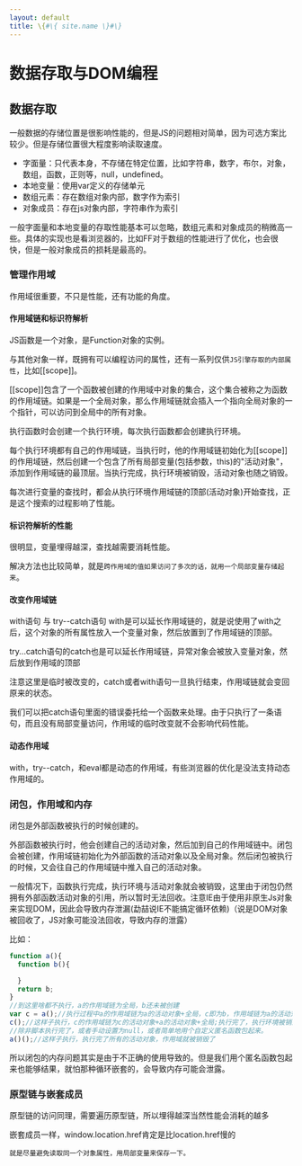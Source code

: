 ```yaml
---
layout: default
title: \{#\{ site.name \}#\}
---
```

# 数据存取与DOM编程
## 数据存取
一般数据的存储位置是很影响性能的，但是JS的问题相对简单，因为可选方案比较少。但是存储位置很大程度影响读取速度。

 - 字面量：只代表本身，不存储在特定位置，比如字符串，数字，布尔，对象，数组，函数，正则等，null，undefined。
 - 本地变量：使用var定义的存储单元
 - 数组元素：存在数组对象内部，数字作为索引
 - 对象成员：存在js对象内部，字符串作为索引

一般字面量和本地变量的存取性能基本可以忽略，数组元素和对象成员的稍微高一些。具体的实现也是看浏览器的，比如FF对于数组的性能进行了优化，也会很快，但是一般对象成员的损耗是最高的。

### 管理作用域
作用域很重要，不只是性能，还有功能的角度。

#### 作用域链和标识符解析
JS函数是一个对象，是Function对象的实例。

与其他对象一样，既拥有可以编程访问的属性，还有一系列仅供`JS引擎存取的内部属性`，比如[[scope]]。

[[scope]]包含了一个函数被创建的作用域中对象的集合，这个集合被称之为函数的作用域链。如果是一个全局对象，那么作用域链就会插入一个指向全局对象的一个指针，可以访问到全局中的所有对象。

执行函数时会创建一个执行环境，每次执行函数都会创建执行环境。

每个执行环境都有自己的作用域链，当执行时，他的作用域链初始化为[[scope]]的作用域链，然后创建一个包含了所有局部变量(包括参数，this)的"活动对象"，添加到作用域链的最顶层。当执行完成，执行环境被销毁，活动对象也随之销毁。

每次进行变量的查找时，都会从执行环境作用域链的顶部(活动对象)开始查找，正是这个搜索的过程影响了性能。

#### 标识符解析的性能
很明显，变量埋得越深，查找越需要消耗性能。

解决方法也比较简单，就是`跨作用域的值如果访问了多次的话，就用一个局部变量存储起来`。

#### 改变作用域链
with语句 与 try--catch语句
with是可以延长作用域链的，就是说使用了with之后，这个对象的所有属性放入一个变量对象，然后放置到了作用域链的顶部。

try...catch语句的catch也是可以延长作用域链，异常对象会被放入变量对象，然后放到作用域的顶部

注意这里是临时被改变的，catch或者with语句一旦执行结束，作用域链就会变回原来的状态。

我们可以把catch语句里面的错误委托给一个函数来处理。由于只执行了一条语句，而且没有局部变量访问，作用域的临时改变就不会影响代码性能。

#### 动态作用域
with，try--catch，和eval都是动态的作用域，有些浏览器的优化是没法支持动态作用域的。

### 闭包，作用域和内存
闭包是外部函数被执行的时候创建的。

外部函数被执行时，他会创建自己的活动对象，然后加到自己的作用域链中。闭包会被创建，作用域链初始化为外部函数的活动对象以及全局对象。然后闭包被执行的时候，又会往自己的作用域链中推入自己的活动对象。

一般情况下，函数执行完成，执行环境与活动对象就会被销毁，这里由于闭包仍然拥有外部函数活动对象的引用，所以暂时无法回收。注意IE由于使用非原生Js对象来实现DOM，因此会导致内存泄漏(勐喆说IE不能搞定循环依赖)（说是DOM对象被回收了，JS对象可能没法回收，导致内存的泄露）

比如：

```javascript
function a(){
  function b(){

  }
  return b;
}
//到这里啥都不执行，a的作用域链为全局，b还未被创建
var c = a();//执行过程中a的作用域链为a的活动对象+全局，c即为b，作用域链为a的活动对象+全局。执行完a的执行环境销毁，但是a的活动对象还存在，因为c引用着。
c();//这样子执行，c的作用域链为c的活动对象+a的活动对象+全局;执行完了，执行环境被销毁，c的作用域链为a的活动对象+全局，所以a的活动对象就不会被回收
//除非脚本执行完了，或者手动设置为null，或者简单地用个自定义匿名函数包起来。
a()();//这样子执行，执行完了所有的活动对象，作用域就被销毁了
```

所以闭包的内存问题其实是由于不正确的使用导致的。但是我们用个匿名函数包起来也能够结果，就怕那种循环嵌套的，会导致内存可能会泄露。

### 原型链与嵌套成员
原型链的访问同理，需要遍历原型链，所以埋得越深当然性能会消耗的越多

嵌套成员一样，window.location.href肯定是比location.href慢的

    就是尽量避免读取同一个对象属性，用局部变量来保存一下。
